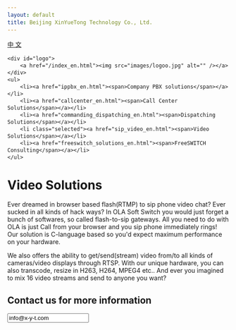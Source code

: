 ```yaml
---
layout: default
title: Beijing XinYueTong Technology Co., Ltd.
---
```



<div id="header_en">
    <div id="lang">
        <a href="/">中&nbsp;文</a>
    </div>

    <div id="logo">
        <a href="/index_en.html"><img src="images/logoo.jpg" alt="" /></a>
    </div>
    <ul>
        <li><a href="ippbx_en.html"><span>Company PBX solutions</span></a></li>
        <li><a href="callcenter_en.html"><span>Call Center Solutions</span></a></li>
        <li><a href="commanding_dispatching_en.html"><span>Dispatching Solutions</span></a></li>
        <li class="selected"><a href="sip_video_en.html"><span>Video Solutions</span></a></li>
        <li><a href="freeswitch_solutions_en.html"><span>FreeSWITCH Consulting</span></a></li>
    </ul>
</div>


<div id="body">
    <div class="about">
        <h1>Video Solutions</h1>
        <div>
            <p>
		Ever dreamed in browser based flash(RTMP) to sip phone video chat? Ever sucked in all kinds of hack ways? In OLA Soft Switch you would just forget a bunch of softwares, so called flash-to-sip gateways. All you need to do with OLA is just Call from your browser and you sip phone immediately rings! Our solution is C-language based so you'd expect maximum performance on your hardware.
            </p>
            <p>
                We also offers the ability to get/send(stream) video from/to all kinds of cameras/video displays through RTSP. With our unique hardware, you can also transcode, resize in H263, H264, MPEG4 etc.. And ever you imagined to  mix 16 video streams and send to anyone you want?
            </p>
        </div>
        <div>
            <h2>Contact us for more information</h2>
            <p><input readonly value="info@x-y-t.com"></input></p>
        </div>
    </div>
</div>

